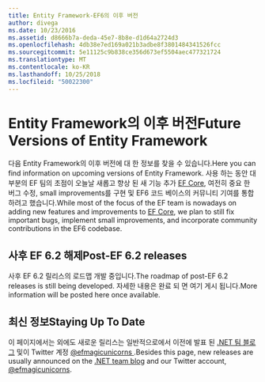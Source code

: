 ```yaml
---
title: Entity Framework-EF6의 이후 버전
author: divega
ms.date: 10/23/2016
ms.assetid: d8666b7a-deda-45e7-8b8e-d1d64a2724d3
ms.openlocfilehash: 4db38e7ed169a021b3adbe8f3801484341526fcc
ms.sourcegitcommit: 5e11125c9b838ce356d673ef5504aec477321724
ms.translationtype: MT
ms.contentlocale: ko-KR
ms.lasthandoff: 10/25/2018
ms.locfileid: "50022300"
---
```

# <a name="future-versions-of-entity-framework"></a><span data-ttu-id="b4a74-102">Entity Framework의 이후 버전</span><span class="sxs-lookup"><span data-stu-id="b4a74-102">Future Versions of Entity Framework</span></span> 
<span data-ttu-id="b4a74-103">다음 Entity Framework의 이후 버전에 대 한 정보를 찾을 수 있습니다.</span><span class="sxs-lookup"><span data-stu-id="b4a74-103">Here you can find information on upcoming versions of Entity Framework.</span></span>
<span data-ttu-id="b4a74-104">사용 하는 동안 대부분의 EF 팀의 초점이 오늘날 새롭고 향상 된 새 기능 추가 [EF Core](https://docs.microsoft.com/ef/core/index), 여전히 중요 한 버그 수정, small improvements를 구현 및 EF6 코드 베이스의 커뮤니티 기여를 통합 하려고 했습니다.</span><span class="sxs-lookup"><span data-stu-id="b4a74-104">While most of the focus of the EF team is nowadays on adding new features and improvements to [EF Core](https://docs.microsoft.com/ef/core/index), we plan to  still fix important bugs, implement small improvements, and incorporate community contributions in the EF6 codebase.</span></span>

## <a name="post-ef-62-releases"></a><span data-ttu-id="b4a74-105">사후 EF 6.2 해제</span><span class="sxs-lookup"><span data-stu-id="b4a74-105">Post-EF 6.2 releases</span></span>

<span data-ttu-id="b4a74-106">사후 EF 6.2 릴리스의 로드맵 개발 중입니다.</span><span class="sxs-lookup"><span data-stu-id="b4a74-106">The roadmap of post-EF 6.2 releases is still being developed.</span></span> <span data-ttu-id="b4a74-107">자세한 내용은 완료 되 면 여기 게시 됩니다.</span><span class="sxs-lookup"><span data-stu-id="b4a74-107">More information will be posted here once available.</span></span>
 
## <a name="staying-up-to-date"></a><span data-ttu-id="b4a74-108">최신 정보</span><span class="sxs-lookup"><span data-stu-id="b4a74-108">Staying Up To Date</span></span>  
  
<span data-ttu-id="b4a74-109">이 페이지에서는 외에도 새로운 릴리스는 일반적으로에서 이전에 발표 된 [.NET 팀 블로그](https://blogs.msdn.microsoft.com/dotnet/tag/entity-framework/) 및이 Twitter 계정 [ @efmagicunicorns ](http://twitter.com/efmagicunicorns).</span><span class="sxs-lookup"><span data-stu-id="b4a74-109">Besides this page, new releases are usually announced on the [.NET team blog](https://blogs.msdn.microsoft.com/dotnet/tag/entity-framework/) and our Twitter account, [@efmagicunicorns](http://twitter.com/efmagicunicorns).</span></span>
  